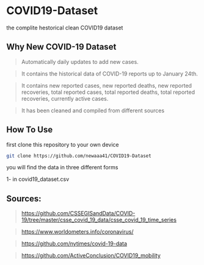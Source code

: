 # COVID19-Dataset
the complite hestorical clean COVID19 dataset

## Why New COVID-19 Dataset
> Automatically daily updates to add new cases.

> It contains the historical data of COVID-19 reports up to January 24th.

> It contains new reported cases, new reported deaths, new reported recoveries, total reported cases, total reported deaths, total reported recoveries, currently active cases.

>It has been cleaned and compiled from different sources

## How To Use

first clone this repository to your own device

```bash
git clone https://github.com/newaaa41/COVID19-Dataset
```
you will find the data in three different forms

1- in covid19_dataset.csv 

## Sources:
> https://github.com/CSSEGISandData/COVID-19/tree/master/csse_covid_19_data/csse_covid_19_time_series
 
> https://www.worldometers.info/coronavirus/


> https://github.com/nytimes/covid-19-data

> https://github.com/ActiveConclusion/COVID19_mobility